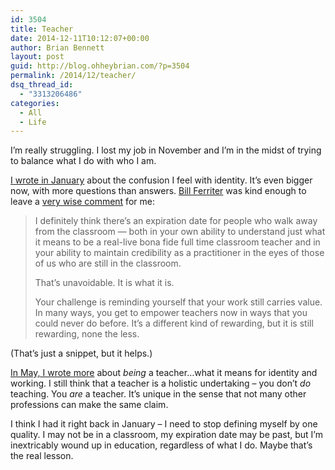 ```yaml
---
id: 3504
title: Teacher
date: 2014-12-11T10:12:07+00:00
author: Brian Bennett
layout: post
guid: http://blog.ohheybrian.com/?p=3504
permalink: /2014/12/teacher/
dsq_thread_id:
  - "3313206486"
categories:
  - All
  - Life
---
```

I&#8217;m really struggling. I lost my job in November and I&#8217;m in the midst of trying to balance what I do with who I am.

<a href="http://blog.ohheybrian.com/straddling-the-line/" target="blank">I wrote in January</a> about the confusion I feel with identity. It&#8217;s even bigger now, with more questions than answers. [Bill Ferriter](http://www.twitter.com/plugusin) was kind enough to leave a [very wise comment](http://blog.ohheybrian.com/straddling-the-line/#comment-1193005723) for me:

> I definitely think there&#8217;s an expiration date for people who walk away from the classroom &#8212; both in your own ability to understand just what it means to be a real-live bona fide full time classroom teacher and in your ability to maintain credibility as a practitioner in the eyes of those of us who are still in the classroom.
> 
> That&#8217;s unavoidable. It is what it is.
> 
> Your challenge is reminding yourself that your work still carries value. In many ways, you get to empower teachers now in ways that you could never do before. It&#8217;s a different kind of rewarding, but it is still rewarding, none the less.

(That&#8217;s just a snippet, but it helps.)

<a href="http://blog.ohheybrian.com/sages-lunatics-teacher-identity/" target="blank">In May, I wrote more</a> about _being_ a teacher&#8230;what it means for identity and working. I still think that a teacher is a holistic undertaking &#8211; you don&#8217;t _do_ teaching. You _are_ a teacher. It&#8217;s unique in the sense that not many other professions can make the same claim.

I think I had it right back in January &#8211; I need to stop defining myself by one quality. I may not be in a classroom, my expiration date may be past, but I&#8217;m inextricably wound up in education, regardless of what I do. Maybe that&#8217;s the real lesson.